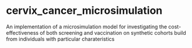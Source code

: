# cervix_cancer_microsimulation
An implementation of a microsimulation model for investigating the cost-effectiveness of both screening and vaccination on synthetic cohorts  build from individuals with particular charateristics
